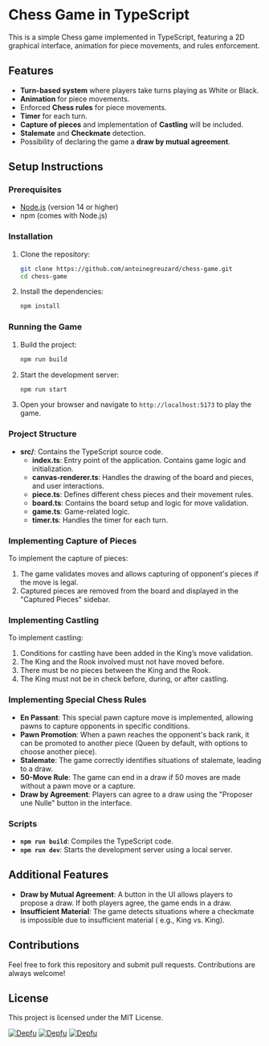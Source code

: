 # Chess Game in TypeScript

This is a simple Chess game implemented in TypeScript, featuring a 2D graphical interface, animation for piece
movements, and rules enforcement.

## Features

- **Turn-based system** where players take turns playing as White or Black.
- **Animation** for piece movements.
- Enforced **Chess rules** for piece movements.
- **Timer** for each turn.
- **Capture of pieces** and implementation of **Castling** will be included.
- **Stalemate** and **Checkmate** detection.
- Possibility of declaring the game a **draw by mutual agreement**.

## Setup Instructions

### Prerequisites

- [Node.js](https://nodejs.org/en/) (version 14 or higher)
- npm (comes with Node.js)

### Installation

1. Clone the repository:
   ```bash
   git clone https://github.com/antoinegreuzard/chess-game.git
   cd chess-game
   ```

2. Install the dependencies:
   ```bash
   npm install
   ```

### Running the Game

1. Build the project:
   ```bash
   npm run build
   ```

2. Start the development server:
   ```bash
   npm run start
   ```

3. Open your browser and navigate to `http://localhost:5173` to play the game.

### Project Structure

- **src/**: Contains the TypeScript source code.
   - **index.ts**: Entry point of the application. Contains game logic and initialization.
   - **canvas-renderer.ts**: Handles the drawing of the board and pieces, and user interactions.
   - **piece.ts**: Defines different chess pieces and their movement rules.
   - **board.ts**: Contains the board setup and logic for move validation.
   - **game.ts**: Game-related logic.
   - **timer.ts**: Handles the timer for each turn.

### Implementing Capture of Pieces

To implement the capture of pieces:

1. The game validates moves and allows capturing of opponent's pieces if the move is legal.
2. Captured pieces are removed from the board and displayed in the "Captured Pieces" sidebar.

### Implementing Castling

To implement castling:

1. Conditions for castling have been added in the King’s move validation.
2. The King and the Rook involved must not have moved before.
3. There must be no pieces between the King and the Rook.
4. The King must not be in check before, during, or after castling.

### Implementing Special Chess Rules

- **En Passant**: This special pawn capture move is implemented, allowing pawns to capture opponents in specific
  conditions.
- **Pawn Promotion**: When a pawn reaches the opponent's back rank, it can be promoted to another piece (Queen by
  default, with options to choose another piece).
- **Stalemate**: The game correctly identifies situations of stalemate, leading to a draw.
- **50-Move Rule**: The game can end in a draw if 50 moves are made without a pawn move or a capture.
- **Draw by Agreement**: Players can agree to a draw using the "Proposer une Nulle" button in the interface.

### Scripts

- **`npm run build`**: Compiles the TypeScript code.
- **`npm run dev`**: Starts the development server using a local server.

## Additional Features

- **Draw by Mutual Agreement**: A button in the UI allows players to propose a draw. If both players agree, the game
  ends in a draw.
- **Insufficient Material**: The game detects situations where a checkmate is impossible due to insufficient material (
  e.g., King vs. King).

## Contributions

Feel free to fork this repository and submit pull requests. Contributions are always welcome!

## License

This project is licensed under the MIT License.

[![Depfu](https://badges.depfu.com/badges/8ae82388d5e29a8e9210627b8c53c142/status.svg)](https://depfu.com)
[![Depfu](https://badges.depfu.com/badges/8ae82388d5e29a8e9210627b8c53c142/overview.svg)](https://depfu.com/github/antoinegreuzard/chess-game?project_id=48982)
[![Depfu](https://badges.depfu.com/badges/8ae82388d5e29a8e9210627b8c53c142/count.svg)](https://depfu.com/github/antoinegreuzard/chess-game?project_id=48982)